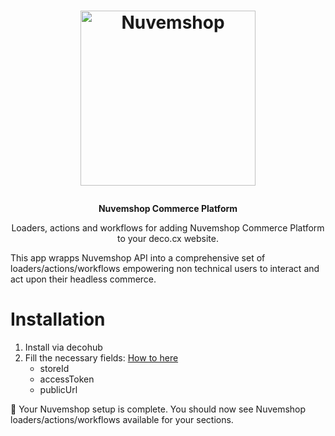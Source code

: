 <h1>
  <p align="center">
    <a href="https://www.nuvemshop.com.br/">
      <img alt="Nuvemshop" src="https://github.com/deco-cx/apps/assets/76620866/6b747615-2889-40a9-8349-46814f90dd50" width="280" />
    </a>
  </p>
</h1>

<p align="center">
  <strong>
    Nuvemshop Commerce Platform
  </strong>
</p>
<p align="center">
  Loaders, actions and workflows for adding Nuvemshop Commerce Platform to your deco.cx website.
</p>

<p align="center">

This app wrapps Nuvemshop API into a comprehensive set of loaders/actions/workflows
empowering non technical users to interact and act upon their headless commerce.

</p>

# Installation

1. Install via decohub
2. Fill the necessary fields: [How to here](https://www.deco.cx/docs/en/composable-apis/nuvemshop)
    - storeId
    - accessToken
    - publicUrl

🎉 Your Nuvemshop setup is complete. You should now see Nuvemshop
loaders/actions/workflows available for your sections.

